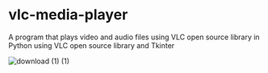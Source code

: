 # vlc-media-player

A program that plays video and audio files using VLC open source library in Python using VLC open source library and Tkinter


![download (1) (1)](https://user-images.githubusercontent.com/31823365/168417671-03c97f5d-a4a3-4ff8-9810-be24e5714b69.png)



